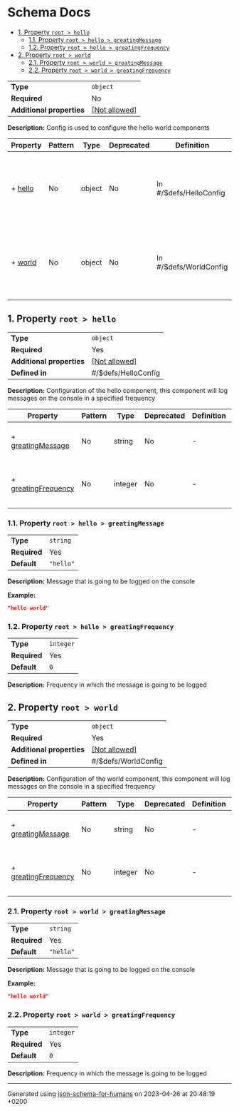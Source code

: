 # Schema Docs

- [1. Property `root > hello`](#hello)
  - [1.1. Property `root > hello > greatingMessage`](#hello_greatingMessage)
  - [1.2. Property `root > hello > greatingFrequency`](#hello_greatingFrequency)
- [2. Property `root > world`](#world)
  - [2.1. Property `root > world > greatingMessage`](#world_greatingMessage)
  - [2.2. Property `root > world > greatingFrequency`](#world_greatingFrequency)

|                           |                                                         |
| ------------------------- | ------------------------------------------------------- |
| **Type**                  | `object`                                                |
| **Required**              | No                                                      |
| **Additional properties** | [[Not allowed]](# "Additional Properties not allowed.") |

**Description:** Config is used to configure the hello world components

| Property           | Pattern | Type   | Deprecated | Definition             | Title/Description                                                                                              |
| ------------------ | ------- | ------ | ---------- | ---------------------- | -------------------------------------------------------------------------------------------------------------- |
| + [hello](#hello ) | No      | object | No         | In #/$defs/HelloConfig | Configuration of the hello component, this component will log messages on the console in a specified frequency |
| + [world](#world ) | No      | object | No         | In #/$defs/WorldConfig | Configuration of the world component, this component will log messages on the console in a specified frequency |

## <a name="hello"></a>1. Property `root > hello`

|                           |                                                         |
| ------------------------- | ------------------------------------------------------- |
| **Type**                  | `object`                                                |
| **Required**              | Yes                                                     |
| **Additional properties** | [[Not allowed]](# "Additional Properties not allowed.") |
| **Defined in**            | #/$defs/HelloConfig                                     |

**Description:** Configuration of the hello component, this component will log messages on the console in a specified frequency

| Property                                         | Pattern | Type    | Deprecated | Definition | Title/Description                                    |
| ------------------------------------------------ | ------- | ------- | ---------- | ---------- | ---------------------------------------------------- |
| + [greatingMessage](#hello_greatingMessage )     | No      | string  | No         | -          | Message that is going to be logged on the console    |
| + [greatingFrequency](#hello_greatingFrequency ) | No      | integer | No         | -          | Frequency in which the message is going to be logged |

### <a name="hello_greatingMessage"></a>1.1. Property `root > hello > greatingMessage`

|              |           |
| ------------ | --------- |
| **Type**     | `string`  |
| **Required** | Yes       |
| **Default**  | `"hello"` |

**Description:** Message that is going to be logged on the console

**Example:** 

```json
"hello world"
```

### <a name="hello_greatingFrequency"></a>1.2. Property `root > hello > greatingFrequency`

|              |           |
| ------------ | --------- |
| **Type**     | `integer` |
| **Required** | Yes       |
| **Default**  | `0`       |

**Description:** Frequency in which the message is going to be logged

## <a name="world"></a>2. Property `root > world`

|                           |                                                         |
| ------------------------- | ------------------------------------------------------- |
| **Type**                  | `object`                                                |
| **Required**              | Yes                                                     |
| **Additional properties** | [[Not allowed]](# "Additional Properties not allowed.") |
| **Defined in**            | #/$defs/WorldConfig                                     |

**Description:** Configuration of the world component, this component will log messages on the console in a specified frequency

| Property                                         | Pattern | Type    | Deprecated | Definition | Title/Description                                    |
| ------------------------------------------------ | ------- | ------- | ---------- | ---------- | ---------------------------------------------------- |
| + [greatingMessage](#world_greatingMessage )     | No      | string  | No         | -          | Message that is going to be logged on the console    |
| + [greatingFrequency](#world_greatingFrequency ) | No      | integer | No         | -          | Frequency in which the message is going to be logged |

### <a name="world_greatingMessage"></a>2.1. Property `root > world > greatingMessage`

|              |           |
| ------------ | --------- |
| **Type**     | `string`  |
| **Required** | Yes       |
| **Default**  | `"hello"` |

**Description:** Message that is going to be logged on the console

**Example:** 

```json
"hello world"
```

### <a name="world_greatingFrequency"></a>2.2. Property `root > world > greatingFrequency`

|              |           |
| ------------ | --------- |
| **Type**     | `integer` |
| **Required** | Yes       |
| **Default**  | `0`       |

**Description:** Frequency in which the message is going to be logged

----------------------------------------------------------------------------------------------------------------------------
Generated using [json-schema-for-humans](https://github.com/coveooss/json-schema-for-humans) on 2023-04-26 at 20:48:19 +0200
